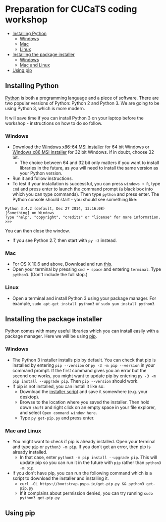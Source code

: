 # Preparation for CUCaTS coding workshop

<!-- MarkdownTOC autolink=true depth=6 bracket=round -->

- [Installing Python](#installing-python)
    - [Windows](#windows)
    - [Mac](#mac)
    - [Linux](#linux)
- [Installing the package installer](#installing-the-package-installer)
    - [Windows](#windows-1)
    - [Mac and Linux](#mac-and-linux)
- [Using pip](#using-pip)

<!-- /MarkdownTOC -->


## Installing Python

[Python](https://www.python.org) is both a programming language and a piece of software. There are two popular versions of Python: Python 2 and Python 3. We are going to be using Python 3, which is more modern.

It will save time if you can install Python 3 on your laptop before the workshop - instructions on how to do so follow.

### Windows

* Download the [Windows x86-64 MSI installer](https://www.python.org/ftp/python/3.4.2/python-3.4.2.amd64.msi) for 64 bit Windows or [Windows x86 MSI installer](https://www.python.org/ftp/python/3.4.2/python-3.4.2.amd64.msi) for 32 bit Windows. If in doubt, choose 32 bit.
    * The choice between 64 and 32 bit only matters if you want to install libraries in the future, as you will need to install the same version as your Python version.
* Run it and follow instructions.
* To test if your installation is successful, you can press `windows + R`, type `cmd` and press enter to launch the command prompt (a black box into which you can type commands). Then type `python` and press enter. The Python console should start - you should see something like:
```
Python 3.4.2 (default, Dec 27 2014, 13:16:08) 
[Something] on Windows
Type "help", "copyright", "credits" or "license" for more information.
>>>
```
You can then close the window.

* If you see Python 2.7, then start with `py -3` instead.

### Mac

* For OS X 10.6 and above, Download and run [this](https://www.python.org/ftp/python/3.4.2/python-3.4.2-macosx10.6.pkg).
* Open your terminal by pressing `cmd + space` and entering `terminal`. Type `python3`. (Don't include the full stop.)

### Linux

* Open a terminal and install Python 3 using your package manager. For example, `sudo apt-get install python3` or `sudo yum install python3`.

## Installing the package installer

Python comes with many useful libraries which you can install easily with a package manager. Here we will be using [pip](https://pip.pypa.io/en/latest/installing.html). 

### Windows
* The Python 3 installer installs pip by default. You can check that pip is installed by entering `pip --version` or `py -3 -m pip --version` in your command prompt. If the first command gives you an error but the second one works, you might want to update pip by entering `py -3 -m pip install --upgrade pip`. Then `pip --version` should work.
* If pip is not installed, you can install it like so:
    * Download the [installer script](https://bootstrap.pypa.io/get-pip.py) and save it somewhere (e.g. your desktop). 
    * Browse to the location where you saved the installer. Then hold down `shift` and right click on an empty space in your file explorer, and select `Open command window here`.
    * Type `py get-pip.py` and press enter.

### Mac and Linux
* You might want to check if pip is already installed. Open your terminal and type `pip` or `python3 -m pip`. If you don't get an error, then pip is already installed. 
    * In that case, enter `python3 -m pip install --upgrade pip`. This will update pip so you can run it in the future with `pip` rather than `python3 -m pip`.
* If you don't have pip, you can run the following command which is a script to download the installer and installing it.
    - `curl -OL https://bootstrap.pypa.io/get-pip.py && python3 get-pip.py`
    - If it complains about permission denied, you can try running `sudo python3 get-pip.py`

## Using pip
